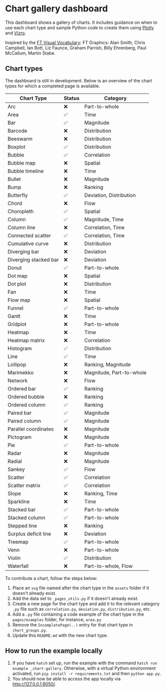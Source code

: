 # Chart gallery dashboard

This dashboard shows a gallery of charts. It includes guidance on when to use each chart type and sample Python code
to create them using [Plotly](https://plotly.com/python/) and [Vizro](https://github.com/mckinsey/vizro).

Inspired by the [FT Visual Vocabulary](https://github.com/Financial-Times/chart-doctor/blob/main/visual-vocabulary/README.md):
FT Graphics: Alan Smith, Chris Campbell, Ian Bott, Liz Faunce, Graham Parrish, Billy Ehrenberg, Paul McCallum, Martin Stabe.

## Chart types

The dashboard is still in development. Below is an overview of the chart types for which a completed page is available.

| Chart Type            | Status | Category               |
| --------------------- | ----- | ---------------------- |
| Arc                   | ❌    | Part-to-whole          |
| Area                  | ✅    | Time                   |
| Bar                   | ✅    | Magnitude              |
| Barcode               | ❌    | Distribution           |
| Beeswarm              | ❌    | Distribution           |
| Boxplot               | ✅    | Distribution           |
| Bubble                | ✅      | Correlation   |
| Bubble map            | ❌    | Spatial                |
| Bubble timeline       | ❌    | Time                   |
| Bullet                | ❌    | Magnitude              |
| Bump                  | ❌    | Ranking                |
| Butterfly             | ✅    | Deviation, Distribution |
| Chord                 | ❌    | Flow                   |
| Choropleth            | ✅    | Spatial                |
| Column                | ✅    | Magnitude, Time        |
| Column line           | ❌    | Correlation, Time      |
| Connected scatter     | ✅    | Correlation, Time      |
| Cumulative curve      | ❌    | Distribution           |
| Diverging bar         | ❌    | Deviation              |
| Diverging stacked bar | ❌    | Deviation              |
| Donut                 | ✅    | Part-to-whole          |
| Dot map               | ❌    | Spatial                |
| Dot plot              | ❌    | Distribution           |
| Fan                   | ❌    | Time                   |
| Flow map              | ❌    | Spatial                |
| Funnel                | ✅    | Part-to-whole          |
| Gantt                 | ❌    | Time                   |
| Gridplot              | ❌    | Part-to-whole          |
| Heatmap               | ❌    | Time                   |
| Heatmap matrix        | ❌    | Correlation            |
| Histogram             | ✅    | Distribution           |
| Line                  | ✅    | Time                   |
| Lollipop              | ❌    | Ranking, Magnitude     |
| Marimekko             | ❌    | Magnitude, Part-to-whole |
| Network               | ❌    | Flow                   |
| Ordered bar           | ✅    | Ranking                |
| Ordered bubble        | ❌    | Ranking                |
| Ordered column        | ✅    | Ranking                |
| Paired bar            | ✅    | Magnitude              |
| Paired column         | ✅    | Magnitude              |
| Parallel coordinates  | ❌    | Magnitude              |
| Pictogram             | ❌    | Magnitude              |
| Pie                   | ✅    | Part-to-whole          |
| Radar                 | ❌    | Magnitude              |
| Radial                | ❌    | Magnitude              |
| Sankey                | ✅    | Flow                   |
| Scatter               | ✅    | Correlation            |
| Scatter matrix        | ✅    | Correlation            |
| Slope                 | ❌    | Ranking, Time          |
| Sparkline             | ❌    | Time                   |
| Stacked bar           | ✅    | Part-to-whole          |
| Stacked column        | ✅    | Part-to-whole          |
| Stepped line          | ❌    | Ranking                |
| Surplus deficit line  | ❌    | Deviation              |
| Treemap               | ✅    | Part-to-whole          |
| Venn                  | ❌    | Part-to-whole          |
| Violin                | ✅    | Distribution           |
| Waterfall             | ❌    | Part-to-whole, Flow    |

To contribute a chart, follow the steps below:

1. Place an `svg` file named after the chart type in the `assets` folder if it doesn't already exist.
2. Add the data set to `_pages_utils.py` if it doesn't already exist.
3. Create a new page for the chart type and add it to the relevant category `.py` file such as `correlation.py`,
   `deviation.py`, `distribution.py`, etc.
4. Add a `.py` file containing a code example of the chart type in the `pages/examples` folder, for instance, `area.py`
5. Remove the `IncompletePage(..)` entry for that chart type in `chart_groups.py`.
6. Update this `README.md` with the new chart type.

## How to run the example locally

1. If you have `hatch` set up, run the example with the command `hatch run example _chart-gallery`.
   Otherwise, with a virtual Python environment activated, run `pip install -r requirements.txt` and then `python app.py`.
2. You should now be able to access the app locally via http://127.0.0.1:8050/.
